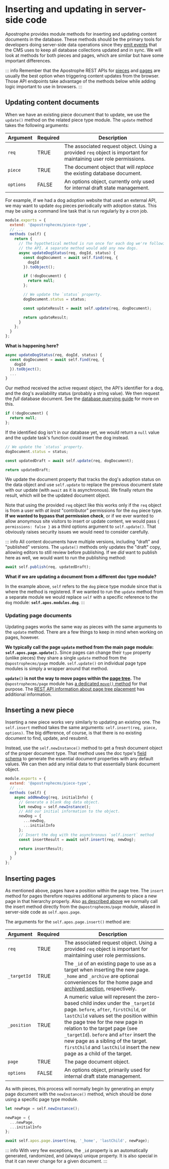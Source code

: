 # Inserting and updating in server-side code

Apostrophe provides module methods for inserting and updating content documents in the database. These methods should be the primary tools for developers doing server-side data operations since they [emit events](/guide/server-events.md) that the CMS uses to keep all database collections updated and in sync. We will look at methods for both pieces and pages, which are similar but have some important differences.

::: info
Remember that the Apostrophe REST APIs for [pieces](/reference/api/pieces.md) and [pages](/reference/api/pages.md) are usually the best option when triggering content updates from the browser. Those API endpoints take advantage of the methods below while adding logic important to use in browsers.
:::

## Updating content documents

When we have an existing piece document that to update, we use the `update()` method on the related piece type module. The `update` method takes the following arguments:

| Argument | Required | Description |
| -------- | -------- | ----------- |
| `req` | TRUE | The associated request object. Using a provided `req` object is important for maintaining user role permissions. |
| `piece` | TRUE | The document object that will *replace* the existing database document. |
| `options` | FALSE | An options object, currently only used for internal draft state management. |

For example, if we had a dog adoption website that used an external API, we may want to update `dog` pieces periodically with adoption status. This may be using a command line task that is run regularly by a cron job.

<AposCodeBlock>

  ```javascript
  module.exports = {
    extend: '@apostrophecms/piece-type',
    // ...
    methods (self) {
      return {
        // The hypothetical method is run once for each dog we're following from
        // the API. A separate method would add any new dogs.
        async updateDogStatus(req, dogId, status) {
          const dogDocument = await self.find(req, {
            dogId
          }).toObject();
  
          if (!dogDocument) {
            return null;
          };
  
          // We update the `status` property.
          dogDocument.status = status;
  
          const updateResult = await self.update(req, dogDocument);
  
          return updateResult;
        }
      };
    }
  };
  ```
  
  <template v-slot:caption>
    modules/dog/index.js
  </template>
</AposCodeBlock>

**What is happening here?**

```javascript
async updateDogStatus(req, dogId, status) {
  const dogDocument = await self.find(req, {
    dogId
  }).toObject();
  ...
}
```

Our method received the active request object, the API's identifier for a dog, and the dog's availability status (probably a string value). We then request the *full* database document. See the [database querying guide](/guide/database-queries.md) for more on this.

```javascript
if (!dogDocument) {
  return null;
};
```

If the identified dog isn't in our database yet, we would return a `null` value and the update task's function could insert the dog instead.

```javascript
// We update the `status` property.
dogDocument.status = status;

const updatedDraft = await self.update(req, dogDocument);

return updatedDraft;
```

We update the document property that tracks the dog's adoption status on the data object and use `self.update` to replace the previous document state with our update (with `await` as it is asynchronous). We finally return the result, which will be the updated document object.

Note that using the provided `req` object like this works only if the `req` object is from a user with *at least* "contributor" permissions for the `dog` piece type. **If we wanted to bypass that permission check**, or if we ever wanted to allow anonymous site visitors to insert or update content, we would pass `{ permissions: false }` as a third options argument to `self.update()`. That obviously raises security issues we would need to consider carefully.

::: info
All content documents have multiple versions, including "draft" and "published" versions. The `update()` methods only updates the "draft" copy, allowing editors to still review before publishing. If we *did* want to publish here as well, we would want to run the publishing method:

```javascript
await self.publish(req, updatedDraft);
```

**What if we are updating a document from a different doc type module?**

In the example above, `self` refers to the `dog` piece type module since that is where the method is registered. If we wanted to run the `update` method from a separate module we would replace `self` with a specific reference to the `dog` module: **`self.apos.modules.dog`**.
:::

### Updating page documents

Updating pages works the same way as pieces with the same arguments to the `update` method. There are a few things to keep in mind when working on pages, however.

**We typically call the page `update` method from the main page module: `self.apos.page.update()`.** Since pages can change their `type` property (unlike pieces) they share a single `update` method from the `@apostrophecms/page` module. `self.update()` on individual page type modules is simply a wrapper around that method.

**`update()` is not the way to move pages within the [page tree](/guide/pages.md#connecting-pages-with-page-tree-navigation).** The `@apostrophecms/page` module has [a dedicated `move()` method](/reference/modules/page.md#async-move-req-pageid-targetid-position) for that purpose. The [REST API information about page tree placement](/reference/api/pages.md#post-api-v1-apostrophecms-page) has additional information.

## Inserting a new piece

Inserting a new piece works very similarly to updating an existing one. The `self.insert` method takes the same arguments: `self.insert(req, piece, options)`. The big difference, of course, is that there is no existing document to find, update, and resubmit.

Instead, use the `self.newInstance()` method to get a fresh document object of the proper document type. That method uses the doc type's [field schema](/guide/content-schema.md) to generate the essential document properties with any default values. We can then add any initial data to that essentially blank document object.

<AposCodeBlock>

  ```javascript
  module.exports = {
    extend: '@apostrophecms/piece-type',
    // ...
    methods (self) {
      async addNewDog(req, initialInfo) {
        // Generate a blank dog data object.
        let newDog = self.newInstance();
        // Add our initial information to the object.
        newDog = {
          ...newDog,
          ...initialInfo
        };
        // Insert the dog with the asynchronous `self.insert` method
        const insertResult = await self.insert(req, newDog);

        return insertResult;
      }
    }
  };
  ```
  <template v-slot:caption>
    modules/dog/index.js
  </template>
</AposCodeBlock>

## Inserting pages

As mentioned above, pages have a position within the page tree. The `insert` method for pages therefore requires additional arguments to place a new page in that hierarchy properly. Also [as described above](#updating-page-documents) we normally call the insert method directly from the `@apostrophecms/page` module, aliased in server-side code as `self.apos.page`.

The arguments for the `self.apos.page.insert()` method are:

| Argument | Required | Description |
| -------- | -------- | ----------- |
| `req` | TRUE | The associated request object. Using a provided `req` object is important for maintaining user role permissions. |
|`_targetId` | TRUE | The `_id` of an existing page to use as a target when inserting the new page. `_home` and `_archive` are optional conveniences for the home page and [archived section](/reference/api/pages.md#moving-pages-to-the-archive), respectively. |
|`_position` | TRUE | A numeric value will represent the zero-based child index under the `_targetId` page. `before`, `after`, `firstChild`, or `lastChild` values set the position within the page tree for the new page in relation to the target page (see `_targetId`). `before` and `after` insert the new page as a sibling of the target. `firstChild` and `lastChild` insert the new page as a child of the target. |
| `page` | TRUE | The page document object. |
| `options` | FALSE | An options object, primarily used for internal draft state management. |

As with pieces, this process will normally begin by generating an empty page document with the `newInstance()` method, which should be done using a specific page type module.


<AposCodeBlock>

  ```javascript
  let newPage = self.newInstance();

  newPage = {
    ...newPage,
    ...initialInfo
  };

  await self.apos.page.insert(req, '_home', 'lastChild', newPage);
  ```
  <template v-slot:caption>
    modules/special-page/index.js
  </template>
</AposCodeBlock>

::: info
With very few exceptions, the `_id` property is an automatically generated, randomized, and (always) unique property. It is also special in that it can never change for a given document.
:::
